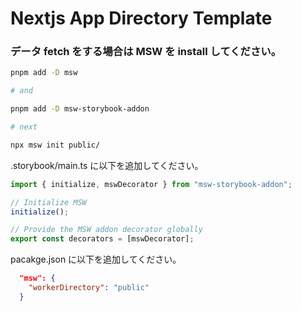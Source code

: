 # Nextjs App Directory Template

### データ fetch をする場合は MSW を install してください。

```bash
pnpm add -D msw

# and

pnpm add -D msw-storybook-addon

# next

npx msw init public/
```

.storybook/main.ts に以下を追加してください。

```ts
import { initialize, mswDecorator } from "msw-storybook-addon";

// Initialize MSW
initialize();

// Provide the MSW addon decorator globally
export const decorators = [mswDecorator];
```

pacakge.json に以下を追加してください。

```json
  "msw": {
    "workerDirectory": "public"
  }
```
